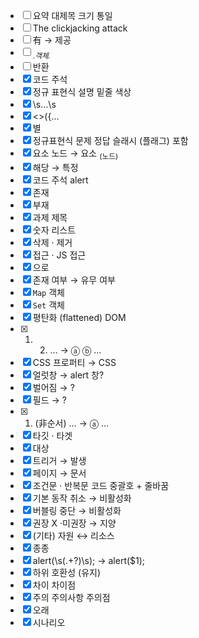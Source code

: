 - [ ] 요약 대제목 크기 통일
- [ ] The clickjacking attack
- [ ] 有 → 제공
- [ ] <sub>.*객체.*</sub>
- [ ] 반환
- [x] 코드 주석
- [x] 정규 표현식 설명 밑줄 색상
- [x] \s…\s
- [x] <>({…
- [x] 별
- [x] 정규표현식 문제 정답 슬래시 (플래그) 포함
- [x] 요소 노드 → 요소 <sub>(노드)</sub>
- [x] 해당 → 특정
- [x] 코드 주석 alert
- [x] 존재
- [x] 부재
- [x] 과제 제목
- [x] 숫자 리스트
- [x] 삭제 · 제거
- [x] 접근 · JS 접근
- [x] 으로
- [x] 존재 여부 → 유무 여부
- [x] `Map` 객체
- [x] `Set` 객체
- [x] 평탄화 (flattened) DOM
- [x] 1. 2. … → ⓐ ⓑ …
- [x] CSS 프로퍼티 → CSS
- [x] 얼럿창 → alert 창?
- [x] 벌어짐 → ?
- [x] 필드 → ?
- [x] 1. (非순서) … → ⓐ …
- [x] 타깃 · 타겟
- [x] 대상
- [x] 트리거 → 발생
- [x] 페이지 → 문서
- [x] 조건문 · 반복문 코드 중괄호 + 줄바꿈
- [x] 기본 동작 취소 → 비활성화
- [x] 버블링 중단 → 비활성화
- [x] 권장 X ·미권장 → 지양
- [x] (기타) 자원 ↔ 리소스
- [x] 종종
- [x] alert\(\s(.+?)\s\); → alert($1);
- [x] 하위 호환성 (유지)
- [x] 차이 차이점
- [x] 주의 주의사항 주의점
- [x] 오래
- [x] 시나리오